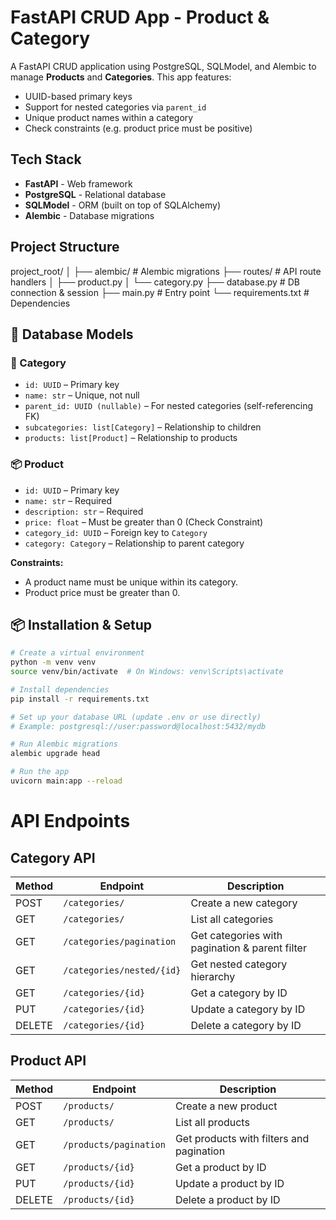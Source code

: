 # FastAPI CRUD App - Product & Category

A FastAPI CRUD application using PostgreSQL, SQLModel, and Alembic to manage **Products** and **Categories**. This app features:

- UUID-based primary keys
- Support for nested categories via `parent_id`
- Unique product names within a category
- Check constraints (e.g. product price must be positive)

## Tech Stack

- **FastAPI** - Web framework
- **PostgreSQL** - Relational database
- **SQLModel** - ORM (built on top of SQLAlchemy)
- **Alembic** - Database migrations

## Project Structure

project_root/
│
├── alembic/ # Alembic migrations
├── routes/ # API route handlers
│ ├── product.py
│ └── category.py
├── database.py # DB connection & session
├── main.py # Entry point
└── requirements.txt # Dependencies


## 🧱 Database Models

### 📂 Category

- `id: UUID` – Primary key
- `name: str` – Unique, not null
- `parent_id: UUID (nullable)` – For nested categories (self-referencing FK)
- `subcategories: list[Category]` – Relationship to children
- `products: list[Product]` – Relationship to products

### 📦 Product

- `id: UUID` – Primary key
- `name: str` – Required
- `description: str` – Required
- `price: float` – Must be greater than 0 (Check Constraint)
- `category_id: UUID` – Foreign key to `Category`
- `category: Category` – Relationship to parent category

**Constraints:**

- A product name must be unique within its category.
- Product price must be greater than 0.

## 📦 Installation & Setup

```bash
# Create a virtual environment
python -m venv venv
source venv/bin/activate  # On Windows: venv\Scripts\activate

# Install dependencies
pip install -r requirements.txt

# Set up your database URL (update .env or use directly)
# Example: postgresql://user:password@localhost:5432/mydb

# Run Alembic migrations
alembic upgrade head

# Run the app
uvicorn main:app --reload
```

# API Endpoints

## Category API

| Method | Endpoint                  | Description                                    |
| ------ | ------------------------- | ---------------------------------------------- |
| POST   | `/categories/`            | Create a new category                          |
| GET    | `/categories/`            | List all categories                            |
| GET    | `/categories/pagination`  | Get categories with pagination & parent filter |
| GET    | `/categories/nested/{id}` | Get nested category hierarchy                  |
| GET    | `/categories/{id}`        | Get a category by ID                           |
| PUT    | `/categories/{id}`        | Update a category by ID                        |
| DELETE | `/categories/{id}`        | Delete a category by ID                        |

## Product API

| Method | Endpoint               | Description                              |
| ------ | ---------------------- | ---------------------------------------- |
| POST   | `/products/`           | Create a new product                     |
| GET    | `/products/`           | List all products                        |
| GET    | `/products/pagination` | Get products with filters and pagination |
| GET    | `/products/{id}`       | Get a product by ID                      |
| PUT    | `/products/{id}`       | Update a product by ID                   |
| DELETE | `/products/{id}`       | Delete a product by ID                   |
